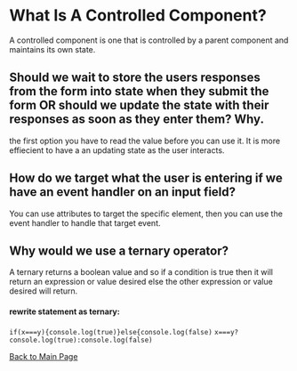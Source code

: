 # What Is A Controlled Component?
A controlled component is one that is controlled by a parent component and maintains its own state.

## Should we wait to store the users responses from the form into state when they submit the form OR should we update the state with their responses as soon as they enter them? Why.
the first option you have to read the value before you can use it. It is more effiecient to have a an updating state as the user interacts.

## How do we target what the user is entering if we have an event handler on an input field?
You can use attributes to target the specific element, then you can use the event handler to handle that target event.

## Why would we use a ternary operator?
A ternary returns a boolean value and so if a condition is true then it will return an expression or value desired else the other expression or value desired will return.

#### rewrite statement as ternary:
`if(x===y){console.log(true)}else{console.log(false)`
`x===y?console.log(true):console.log(false)`

[Back to Main Page](../README.md)